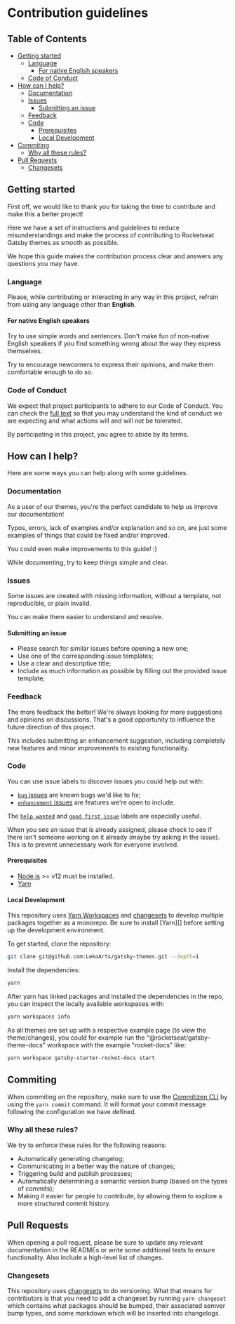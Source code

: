 # Contribution guidelines

## Table of Contents

- [Getting started](#getting-started)
  - [Language](#language)
    - [For native English speakers](#for-native-english-speakers)
  - [Code of Conduct](#code-of-conduct)
- [How can I help?](#how-can-i-help)
  - [Documentation](#documentation)
  - [Issues](#issues)
    - [Submitting an issue](#submitting-an-issue)
  - [Feedback](#feedback)
  - [Code](#code)
    - [Prerequisites](#prerequisites)
    - [Local Development](#local-development)
- [Commiting](#commiting)
  - [Why all these rules?](#why-all-these-rules)
- [Pull Requests](#pull-requests)
  - [Changesets](#changesets)

## Getting started

First off, we would like to thank you for taking the time to contribute and make this a better project!

Here we have a set of instructions and guidelines to reduce misunderstandings and make the process of contributing to Rocketseat Gatsby themes as smooth as possible.

We hope this guide makes the contribution process clear and answers any questions you may have.

### Language

Please, while contributing or interacting in any way in this project, refrain from using any language other than **English**.

#### For native English speakers

Try to use simple words and sentences. Don't make fun of non-native English speakers if you find something wrong about the way they express themselves.

Try to encourage newcomers to express their opinions, and make them comfortable enough to do so.

### Code of Conduct

We expect that project participants to adhere to our Code of Conduct. You can check the [full text](CODE_OF_CONDUCT.md) so that you may understand the kind of conduct we are expecting and what actions will and will not be tolerated.

By participating in this project, you agree to abide by its terms.

## How can I help?

Here are some ways you can help along with some guidelines.

### Documentation

As a user of our themes, you're the perfect candidate to help us improve our documentation!

Typos, errors, lack of examples and/or explanation and so on, are just some examples of things that could be fixed and/or improved.

You could even make improvements to this guide! :)

While documenting, try to keep things simple and clear.

### Issues

Some issues are created with missing information, without a template, not reproducible, or plain
invalid.

You can make them easier to understand and resolve.

#### Submitting an issue

- Please search for similar issues before opening a new one;
- Use one of the corresponding issue templates;
- Use a clear and descriptive title;
- Include as much information as possible by filling out the provided issue template;

### Feedback

The more feedback the better! We're always looking for more suggestions and opinions on discussions. That's a good opportunity to influence the future direction of this project.

This includes submitting an enhancement suggestion, including completely new features and minor improvements to existing functionality.

### Code

You can use issue labels to discover issues you could help out with:

- [`bug` issues](https://github.com/jpedroschmitz/rocketdocs/labels/kind%3A%20bug)
  are known bugs we'd like to fix;
- [`enhancement` issues](https://github.com/jpedroschmitz/rocketdocs/labels/type%3A%20feature%20request)
  are features we're open to include.

The
[`help wanted`](https://github.com/jpedroschmitz/rocketdocs/labels/help%20wanted)
and
[`good first issue`](https://github.com/jpedroschmitz/rocketdocs/labels/good%20first%20issue)
labels are especially useful.

When you see an issue that is already assigned, please check to see if there isn't someone working on it already (maybe try asking in the issue). This is to prevent unnecessary work for everyone involved.

#### Prerequisites

- [Node.js](http://nodejs.org/) >= v12 must be installed.
- [Yarn](https://yarnpkg.com/en/docs/install)

#### Local Development

This repository uses [Yarn Workspaces][] and [changesets][] to develop multiple packages together as a monorepo. Be sure to install [Yarn][] before setting up the development environment.

To get started, clone the repository:

```sh
git clone git@github.com:LekoArts/gatsby-themes.git --depth=1
```

Install the dependencies:

```sh
yarn
```

After yarn has linked packages and installed the dependencies in the repo, you can inspect the locally available workspaces with:

```sh
yarn workspaces info
```

As all themes are set up with a respective example page (to view the theme/changes), you could for example run the "@rocketseat/gatsby-theme-docs" workspace with the example "rocket-docs" like:

```sh
yarn workspace gatsby-starter-rocket-docs start
```

## Commiting

When commiting on the repository, make sure to use the [Commitizen CLI](https://www.npmjs.com/package/commitizen) by using the `yarn commit` command. It will format your commit message following the configuration we have defined.

### Why all these rules?

We try to enforce these rules for the following reasons:

- Automatically generating changelog;
- Communicating in a better way the nature of changes;
- Triggering build and publish processes;
- Automatically determining a semantic version bump (based on the types of commits);
- Making it easier for people to contribute, by allowing them to explore a more structured commit history.

## Pull Requests

When opening a pull request, please be sure to update any relevant documentation in the READMEs or write some additional tests to ensure functionality. Also include a high-level list of changes.

### Changesets

This repository uses [changesets][] to do versioning. What that means for contributors is that you need to add a changeset by running `yarn changeset` which contains what packages should be bumped, their associated semver bump types, and some markdown which will be inserted into changelogs.

[yarn workspaces]: https://yarnpkg.com/en/docs/workspaces
[changesets]: https://github.com/atlassian/changesets
